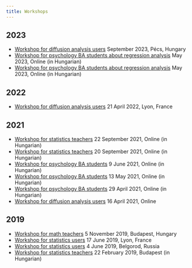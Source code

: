 ```yaml
---
title: Workshops
---
```

## 2023

- [Workshop for diffusion analysis users](Workshop-2023-September-Pécs) September 2023, Pécs, Hungary
- [Workshop for psychology BA students about regression analysis](Workshop-2023-Május-9-Online) May 2023, Online (in Hungarian)
- [Workshop for psychology BA students about regression analysis](Workshop-2023-Május-Online) May 2023, Online (in Hungarian)

## 2022

- [Workshop for diffusion analysis users](Workshop-2022-April-Lyon) 21 April 2022, Lyon, France

## 2021

- [Workshop for statistics teachers](Workshop-2021-Szeptember-22-Online) 22 September 2021, Online (in Hungarian)
- [Workshop for statistics teachers](Workshop-2021-Szeptember-Online) 20 September 2021, Online (in Hungarian)
- [Workshop for psychology BA students](Workshop-2021-Június-Online) 9 June 2021, Online (in Hungarian)
- [Workshop for psychology BA students](Workshop-2021-Május-Online) 13 May 2021, Online (in Hungarian)
- [Workshop for psychology BA students](Workshop-2021-Április-Online) 29 April 2021, Online (in Hungarian)
- [Workshop for diffusion analysis users](Workshop-2021-April-Online) 16 April 2021, Online

## 2019

- [Workshop for math teachers](Workshop-2019-November-Budapest) 5 November 2019, Budapest, Hungary
- [Workshop for statistics users](Workshop-2019-June-Lyon) 17 June 2019, Lyon, France
- [Workshop for statistics users](Workshop-2019-June-Belgorod) 4 June 2019, Belgorod, Russia
- [Workshop for statistics teachers](Workshop-2019-Febru%C3%A1r-Budapest) 22 February 2019, Budapest (in Hungarian)
